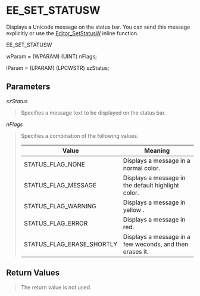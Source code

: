 # EE\_SET\_STATUSW

Displays a Unicode message on the status bar. You can send this message
explicitly or use the [Editor\_SetStatusW](../macro/editor_setstatusw) inline function.

EE\_SET\_STATUSW

wParam = (WPARAM) (UINT) nFlags;

lParam = (LPARAM) (LPCWSTR) szStatus;

## Parameters

_szStatus_

> Specifies a message text to be displayed on the status bar.

_nFlags_

> Specifies a combination of the following values.
>
> | Value | Meaning |
> | --- | --- |
> | STATUS\_FLAG\_NONE | Displays a message in a normal color. |
> | STATUS\_FLAG\_MESSAGE | Displays a message in the default highlight color. |
> | STATUS\_FLAG\_WARNING | Displays a message in yellow . |
> | STATUS\_FLAG\_ERROR | Displays a message in red. |
> | STATUS\_FLAG\_ERASE\_SHORTLY | Displays a message in a few weconds, and then erases it. |

## Return Values

> The return value is not used.